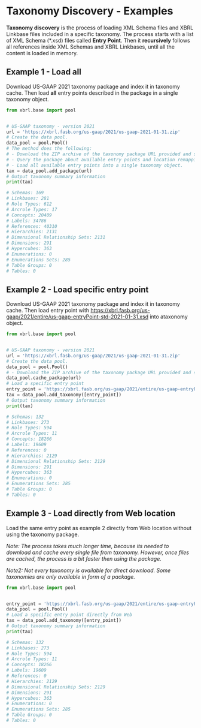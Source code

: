# Taxonomy Discovery - Examples



**Taxonomy discovery** is the process of loading XML Schema files and XBRL Linkbase files included in a specific taxonomy. The process starts with a list of XML Schema (*.xsd) files called **Entry Point**. Then it **recursively** follows all references inside XML Schemas and XBRL Linkbases, until all the content is loaded in memory. 



## Example 1 - Load all

Download US-GAAP 2021 taxonomy package and index it in taxonomy cache. Then load **all** entry points described in the package in a single taxonomy object.

```python
from xbrl.base import pool


# US-GAAP taxonomy - version 2021
url = 'https://xbrl.fasb.org/us-gaap/2021/us-gaap-2021-01-31.zip'
# Create the data pool.
data_pool = pool.Pool()
# The method does the following:
# - Download the ZIP archive of the taxonomy package URL provided and store it in cache
# - Query the package about available entry points and location remappings
# - Load all available entry points into a single taxonomy object.
tax = data_pool.add_package(url)
# Output taxonomy summary information
print(tax)

# Schemas: 169
# Linkbases: 281
# Role Types: 612
# Arcrole Types: 17
# Concepts: 20409
# Labels: 34786
# References: 40310
# Hierarchies: 2131
# Dimensional Relationship Sets: 2131
# Dimensions: 291
# Hypercubes: 363
# Enumerations: 0
# Enumerations Sets: 285
# Table Groups: 0
# Tables: 0

```



## Example 2 - Load specific entry point

Download US-GAAP 2021 taxonomy package and index it in taxonomy cache. Then load entry point with https://xbrl.fasb.org/us-gaap/2021/entire/us-gaap-entryPoint-std-2021-01-31.xsd into ataxonomy object.

```python
from xbrl.base import pool


# US-GAAP taxonomy - version 2021
url = 'https://xbrl.fasb.org/us-gaap/2021/us-gaap-2021-01-31.zip'
# Create the data pool.
data_pool = pool.Pool()
# - Download the ZIP archive of the taxonomy package URL provided and store it in cache
data_pool.cache_package(url)
# Load a specific entry point
entry_point = 'https://xbrl.fasb.org/us-gaap/2021/entire/us-gaap-entryPoint-std-2021-01-31.xsd'
tax = data_pool.add_taxonomy([entry_point])
# Output taxonomy summary information
print(tax)

# Schemas: 132
# Linkbases: 273
# Role Types: 594
# Arcrole Types: 11
# Concepts: 18266
# Labels: 19609
# References: 0
# Hierarchies: 2129
# Dimensional Relationship Sets: 2129
# Dimensions: 291
# Hypercubes: 363
# Enumerations: 0
# Enumerations Sets: 285
# Table Groups: 0
# Tables: 0
```



## Example 3 - Load directly from Web location

Load the same entry point as example 2 directly from Web location without using the taxonomy package. 

*Note: The process takes much longer time, because its needed to download and cache every single file from taxonomy. However, once files are cached, the process is a bit faster then using the package.* 

*Note2: Not every taxonomy is available for direct download. Some taxonomies are only available in form of a package.* 

```python
from xbrl.base import pool


entry_point = 'https://xbrl.fasb.org/us-gaap/2021/entire/us-gaap-entryPoint-std-2021-01-31.xsd'
data_pool = pool.Pool()
# Load a specific entry point directly from Web
tax = data_pool.add_taxonomy([entry_point])
# Output taxonomy summary information
print(tax)

# Schemas: 132
# Linkbases: 273
# Role Types: 594
# Arcrole Types: 11
# Concepts: 18266
# Labels: 19609
# References: 0
# Hierarchies: 2129
# Dimensional Relationship Sets: 2129
# Dimensions: 291
# Hypercubes: 363
# Enumerations: 0
# Enumerations Sets: 285
# Table Groups: 0
# Tables: 0

```

